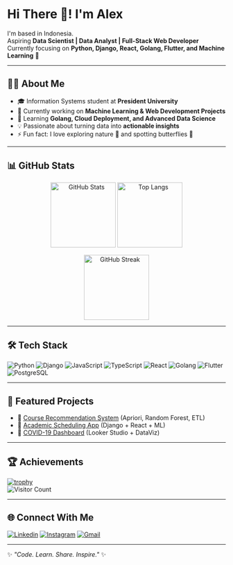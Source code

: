 <!-- Optional: Tambahkan banner kalau sudah upload -->
<!-- ![Header](https://raw.githubusercontent.com/4l3xxx/4l3xxx/main/assets/header.png) -->

# Hi There 👋! I'm Alex  

I'm based in Indonesia.  
Aspiring **Data Scientist | Data Analyst | Full-Stack Web Developer**  
Currently focusing on **Python, Django, React, Golang, Flutter, and Machine Learning** 🚀  

---

## 👨‍💻 About Me
- 🎓 Information Systems student at **President University**  
- 🔭 Currently working on **Machine Learning & Web Development Projects**  
- 🌱 Learning **Golang, Cloud Deployment, and Advanced Data Science**  
- 💡 Passionate about turning data into **actionable insights**  
- ⚡ Fun fact: I love exploring nature 🌿 and spotting butterflies 🦋  

---

## 📊 GitHub Stats
<p align="center">
  <img src="https://github-readme-stats.vercel.app/api?username=4l3xxx&show_icons=true&theme=radical" alt="GitHub Stats" height="150"/>
  <img src="https://github-readme-stats.vercel.app/api/top-langs/?username=4l3xxx&layout=compact&theme=radical" alt="Top Langs" height="150"/>
</p>
<p align="center">
  <img src="https://streak-stats.demolab.com?user=4l3xxx&theme=radical" alt="GitHub Streak" height="150"/>
</p>

---

## 🛠️ Tech Stack
![Python](https://img.shields.io/badge/Python-3776AB?style=for-the-badge&logo=python&logoColor=white)
![Django](https://img.shields.io/badge/Django-092E20?style=for-the-badge&logo=django&logoColor=white)
![JavaScript](https://img.shields.io/badge/JavaScript-323330?style=for-the-badge&logo=javascript&logoColor=F7DF1E)
![TypeScript](https://img.shields.io/badge/TypeScript-007ACC?style=for-the-badge&logo=typescript&logoColor=white)
![React](https://img.shields.io/badge/React-20232A?style=for-the-badge&logo=react&logoColor=61DAFB)
![Golang](https://img.shields.io/badge/Go-00ADD8?style=for-the-badge&logo=go&logoColor=white)
![Flutter](https://img.shields.io/badge/Flutter-02569B?style=for-the-badge&logo=flutter&logoColor=white)
![PostgreSQL](https://img.shields.io/badge/PostgreSQL-316192?style=for-the-badge&logo=postgresql&logoColor=white)

---

## 🚀 Featured Projects
- 📌 [Course Recommendation System](https://github.com/4l3xxx/course-recommendation) (Apriori, Random Forest, ETL)  
- 📌 [Academic Scheduling App](https://github.com/4l3xxx/schedule-optimization) (Django + React + ML)  
- 📌 [COVID-19 Dashboard](https://github.com/4l3xxx/covid-dashboard) (Looker Studio + DataViz)  

---

## 🏆 Achievements
[![trophy](https://github-profile-trophy.vercel.app/?username=4l3xxx&theme=radical&row=1&column=6)](https://github.com/ryo-ma/github-profile-trophy)  
![Visitor Count](https://komarev.com/ghpvc/?username=4l3xxx&color=blue&style=flat-square)

---

## 🌐 Connect With Me
[![Linkedin](https://img.shields.io/badge/LinkedIn-blue?style=for-the-badge&logo=linkedin)](https://www.linkedin.com/in/alexander-m-sinurat)
[![Instagram](https://img.shields.io/badge/Instagram-E4405F?style=for-the-badge&logo=instagram&logoColor=white)](https://www.instagram.com/alexander.12.27?igsh=MTA3bGxsejcxeGxmcw==)
[![Gmail](https://img.shields.io/badge/Gmail-D14836?style=for-the-badge&logo=gmail&logoColor=white)](mailto:alexanderboymarisi@gmail.com)

---

✨ *"Code. Learn. Share. Inspire."* ✨
